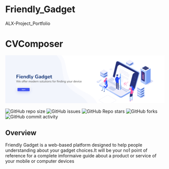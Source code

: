 # Friendly_Gadget
ALX-Project_Portfolio
# CVComposer
![banner](web_dynamic/static/assets/img/cover.png)

![GitHub repo size](https://img.shields.io/github/repo-size/Yusuf-R/Friendly_Gadget)
![GitHub issues](https://img.shields.io/github/issues/Yusuf-R/Friendly_Gadget)
![GitHub Repo stars](https://img.shields.io/github/stars/Yusuf-R/Friendly_Gadget?logo=github&style=flat)
![GitHub forks](https://img.shields.io/github/forks/Yusuf-R/Friendly_Gadget?logo=github&style=falt)
![GitHub commit activity](https://img.shields.io/github/commit-activity/m/Yusuf-R/Friendly_Gadget?logo=github)

## Overview

Friendly Gadget is a web-based platform designed to help people understanding about your gadget choices.It will be your no1 point of reference for a complete imformaive guide about a product or service of your mobile or computer devices
